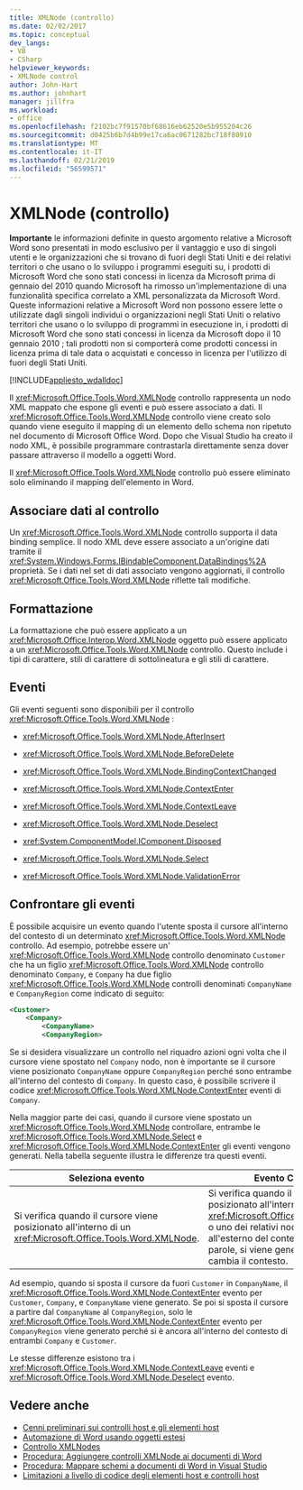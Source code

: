 ```yaml
---
title: XMLNode (controllo)
ms.date: 02/02/2017
ms.topic: conceptual
dev_langs:
- VB
- CSharp
helpviewer_keywords:
- XMLNode control
author: John-Hart
ms.author: johnhart
manager: jillfra
ms.workload:
- office
ms.openlocfilehash: f2102bc7f91570bf68616eb62520e5b955204c26
ms.sourcegitcommit: d0425b6b7d4b99e17ca6ac0671282bc718f80910
ms.translationtype: MT
ms.contentlocale: it-IT
ms.lasthandoff: 02/21/2019
ms.locfileid: "56599571"
---
```

# <a name="xmlnode-control"></a>XMLNode (controllo)
  **Importante** le informazioni definite in questo argomento relative a Microsoft Word sono presentati in modo esclusivo per il vantaggio e uso di singoli utenti e le organizzazioni che si trovano di fuori degli Stati Uniti e dei relativi territori o che usano o lo sviluppo i programmi eseguiti su, i prodotti di Microsoft Word che sono stati concessi in licenza da Microsoft prima di gennaio del 2010 quando Microsoft ha rimosso un'implementazione di una funzionalità specifica correlato a XML personalizzata da Microsoft Word. Queste informazioni relative a Microsoft Word non possono essere lette o utilizzate dagli singoli individui o organizzazioni negli Stati Uniti o relativo territori che usano o lo sviluppo di programmi in esecuzione in, i prodotti di Microsoft Word che sono stati concessi in licenza da Microsoft dopo il 10 gennaio 2010 ; tali prodotti non si comporterà come prodotti concessi in licenza prima di tale data o acquistati e concesso in licenza per l'utilizzo di fuori degli Stati Uniti.

 [!INCLUDE[appliesto_wdalldoc](../vsto/includes/appliesto-wdalldoc-md.md)]

 Il <xref:Microsoft.Office.Tools.Word.XMLNode> controllo rappresenta un nodo XML mappato che espone gli eventi e può essere associato a dati. Il <xref:Microsoft.Office.Tools.Word.XMLNode> controllo viene creato solo quando viene eseguito il mapping di un elemento dello schema non ripetuto nel documento di Microsoft Office Word. Dopo che Visual Studio ha creato il nodo XML, è possibile programmare contrastarla direttamente senza dover passare attraverso il modello a oggetti Word.

 Il <xref:Microsoft.Office.Tools.Word.XMLNode> controllo può essere eliminato solo eliminando il mapping dell'elemento in Word.

## <a name="bind-data-to-the-control"></a>Associare dati al controllo
 Un <xref:Microsoft.Office.Tools.Word.XMLNode> controllo supporta il data binding semplice. Il nodo XML deve essere associato a un'origine dati tramite il <xref:System.Windows.Forms.IBindableComponent.DataBindings%2A> proprietà. Se i dati nel set di dati associato vengono aggiornati, il controllo <xref:Microsoft.Office.Tools.Word.XMLNode> riflette tali modifiche.

## <a name="formatting"></a>Formattazione
 La formattazione che può essere applicato a un <xref:Microsoft.Office.Interop.Word.XMLNode> oggetto può essere applicato a un <xref:Microsoft.Office.Tools.Word.XMLNode> controllo. Questo include i tipi di carattere, stili di carattere di sottolineatura e gli stili di carattere.

## <a name="events"></a>Eventi
 Gli eventi seguenti sono disponibili per il controllo <xref:Microsoft.Office.Tools.Word.XMLNode> :

-   <xref:Microsoft.Office.Tools.Word.XMLNode.AfterInsert>

-   <xref:Microsoft.Office.Tools.Word.XMLNode.BeforeDelete>

-   <xref:Microsoft.Office.Tools.Word.XMLNode.BindingContextChanged>

-   <xref:Microsoft.Office.Tools.Word.XMLNode.ContextEnter>

-   <xref:Microsoft.Office.Tools.Word.XMLNode.ContextLeave>

-   <xref:Microsoft.Office.Tools.Word.XMLNode.Deselect>

-   <xref:System.ComponentModel.IComponent.Disposed>

-   <xref:Microsoft.Office.Tools.Word.XMLNode.Select>

-   <xref:Microsoft.Office.Tools.Word.XMLNode.ValidationError>

## <a name="compare-events"></a>Confrontare gli eventi
 È possibile acquisire un evento quando l'utente sposta il cursore all'interno del contesto di un determinato <xref:Microsoft.Office.Tools.Word.XMLNode> controllo. Ad esempio, potrebbe essere un' <xref:Microsoft.Office.Tools.Word.XMLNode> controllo denominato `Customer` che ha un figlio <xref:Microsoft.Office.Tools.Word.XMLNode> controllo denominato `Company`, e `Company` ha due figlio <xref:Microsoft.Office.Tools.Word.XMLNode> controlli denominati `CompanyName` e `CompanyRegion` come indicato di seguito:

```xml
<Customer>
    <Company>
        <CompanyName>
        <CompanyRegion>
```

 Se si desidera visualizzare un controllo nel riquadro azioni ogni volta che il cursore viene spostato nel `Company` nodo, non è importante se il cursore viene posizionato `CompanyName` oppure `CompanyRegion` perché sono entrambe all'interno del contesto di `Company`. In questo caso, è possibile scrivere il codice <xref:Microsoft.Office.Tools.Word.XMLNode.ContextEnter> eventi di `Company`.

 Nella maggior parte dei casi, quando il cursore viene spostato un <xref:Microsoft.Office.Tools.Word.XMLNode> controllare, entrambe le <xref:Microsoft.Office.Tools.Word.XMLNode.Select> e <xref:Microsoft.Office.Tools.Word.XMLNode.ContextEnter> gli eventi vengono generati. Nella tabella seguente illustra le differenze tra questi eventi.

|Seleziona evento|Evento ContextEnter|
|------------------|------------------------|
|Si verifica quando il cursore viene posizionato all'interno di un <xref:Microsoft.Office.Tools.Word.XMLNode>.|Si verifica quando il cursore viene posizionato all'interno di un <xref:Microsoft.Office.Tools.Word.XMLNode> o uno dei relativi nodi figlio, da un'area all'esterno del contesto del nodo. In altre parole, si viene generato solo quando cambia il contesto.|

 Ad esempio, quando si sposta il cursore da fuori `Customer` in `CompanyName`, il <xref:Microsoft.Office.Tools.Word.XMLNode.ContextEnter> evento per `Customer`, `Company`, e `CompanyName` viene generato. Se poi si sposta il cursore a partire dal `CompanyName` al `CompanyRegion`, solo le <xref:Microsoft.Office.Tools.Word.XMLNode.ContextEnter> evento per `CompanyRegion` viene generato perché si è ancora all'interno del contesto di entrambi `Company` e `Customer`.

 Le stesse differenze esistono tra i <xref:Microsoft.Office.Tools.Word.XMLNode.ContextLeave> eventi e <xref:Microsoft.Office.Tools.Word.XMLNode.Deselect> evento.

## <a name="see-also"></a>Vedere anche
- [Cenni preliminari sui controlli host e gli elementi host](../vsto/host-items-and-host-controls-overview.md)
- [Automazione di Word usando oggetti estesi](../vsto/automating-word-by-using-extended-objects.md)
- [Controllo XMLNodes](../vsto/xmlnodes-control.md)
- [Procedura: Aggiungere controlli XMLNode ai documenti di Word](../vsto/how-to-add-xmlnode-controls-to-word-documents.md)
- [Procedura: Mappare schemi a documenti di Word in Visual Studio](../vsto/how-to-map-schemas-to-word-documents-inside-visual-studio.md)
- [Limitazioni a livello di codice degli elementi host e controlli host](../vsto/programmatic-limitations-of-host-items-and-host-controls.md)
